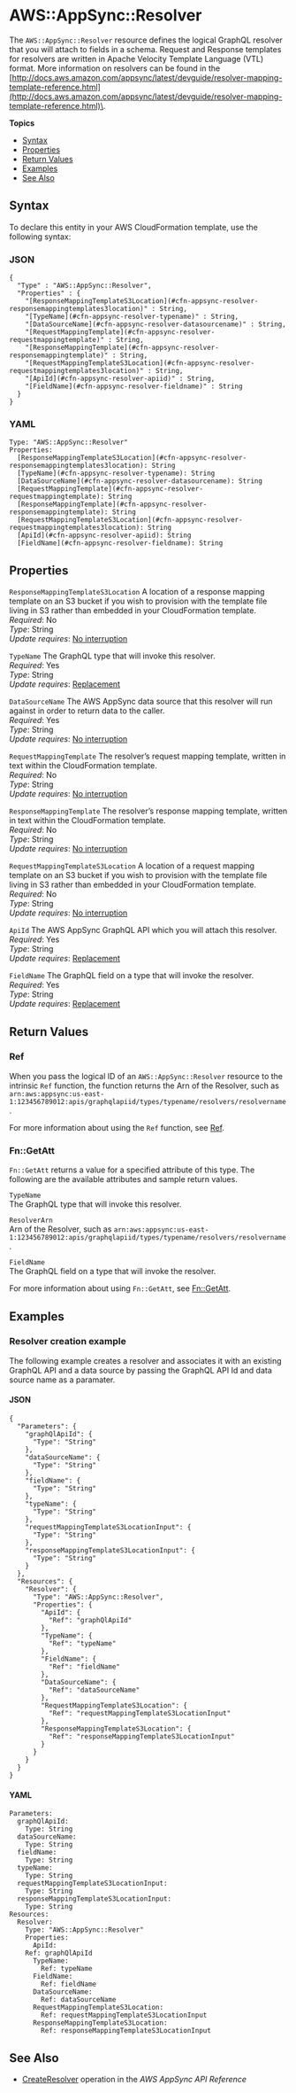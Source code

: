 # AWS::AppSync::Resolver<a name="aws-resource-appsync-resolver"></a>

The `AWS::AppSync::Resolver` resource defines the logical GraphQL resolver that you will attach to fields in a schema\. Request and Response templates for resolvers are written in Apache Velocity Template Language \(VTL\) format\. More information on resolvers can be found in the [http://docs.aws.amazon.com/appsync/latest/devguide/resolver-mapping-template-reference.html](http://docs.aws.amazon.com/appsync/latest/devguide/resolver-mapping-template-reference.html)\. 

**Topics**
+ [Syntax](#aws-resource-appsync-resolver-syntax)
+ [Properties](#aws-resource-appsync-resolver-properties)
+ [Return Values](#aws-resource-appsync-resolver-returnvalues)
+ [Examples](#aws-resource-appsync-resolver-examples)
+ [See Also](#aws-resource-appsync-resolver-seealso)

## Syntax<a name="aws-resource-appsync-resolver-syntax"></a>

To declare this entity in your AWS CloudFormation template, use the following syntax:

### JSON<a name="aws-resource-appsync-resolver-syntax.json"></a>

```
{
  "Type" : "AWS::AppSync::Resolver",
  "Properties" : {
    "[ResponseMappingTemplateS3Location](#cfn-appsync-resolver-responsemappingtemplates3location)" : String,
    "[TypeName](#cfn-appsync-resolver-typename)" : String,
    "[DataSourceName](#cfn-appsync-resolver-datasourcename)" : String,
    "[RequestMappingTemplate](#cfn-appsync-resolver-requestmappingtemplate)" : String,
    "[ResponseMappingTemplate](#cfn-appsync-resolver-responsemappingtemplate)" : String,
    "[RequestMappingTemplateS3Location](#cfn-appsync-resolver-requestmappingtemplates3location)" : String,
    "[ApiId](#cfn-appsync-resolver-apiid)" : String,
    "[FieldName](#cfn-appsync-resolver-fieldname)" : String
  }
}
```

### YAML<a name="aws-resource-appsync-resolver-syntax.yaml"></a>

```
Type: "AWS::AppSync::Resolver"
Properties:
  [ResponseMappingTemplateS3Location](#cfn-appsync-resolver-responsemappingtemplates3location): String
  [TypeName](#cfn-appsync-resolver-typename): String
  [DataSourceName](#cfn-appsync-resolver-datasourcename): String
  [RequestMappingTemplate](#cfn-appsync-resolver-requestmappingtemplate): String
  [ResponseMappingTemplate](#cfn-appsync-resolver-responsemappingtemplate): String
  [RequestMappingTemplateS3Location](#cfn-appsync-resolver-requestmappingtemplates3location): String
  [ApiId](#cfn-appsync-resolver-apiid): String
  [FieldName](#cfn-appsync-resolver-fieldname): String
```

## Properties<a name="aws-resource-appsync-resolver-properties"></a>

`ResponseMappingTemplateS3Location`  <a name="cfn-appsync-resolver-responsemappingtemplates3location"></a>
A location of a response mapping template on an S3 bucket if you wish to provision with the template file living in S3 rather than embedded in your CloudFormation template\.  
 *Required*: No  
 *Type*: String  
 *Update requires*: [No interruption](using-cfn-updating-stacks-update-behaviors.md#update-no-interrupt) 

`TypeName`  <a name="cfn-appsync-resolver-typename"></a>
The GraphQL type that will invoke this resolver\.  
 *Required*: Yes  
 *Type*: String  
 *Update requires*: [Replacement](using-cfn-updating-stacks-update-behaviors.md#update-replacement) 

`DataSourceName`  <a name="cfn-appsync-resolver-datasourcename"></a>
The AWS AppSync data source that this resolver will run against in order to return data to the caller\.  
 *Required*: Yes  
 *Type*: String  
 *Update requires*: [No interruption](using-cfn-updating-stacks-update-behaviors.md#update-no-interrupt) 

`RequestMappingTemplate`  <a name="cfn-appsync-resolver-requestmappingtemplate"></a>
The resolver’s request mapping template, written in text within the CloudFormation template\.  
 *Required*: No  
 *Type*: String  
 *Update requires*: [No interruption](using-cfn-updating-stacks-update-behaviors.md#update-no-interrupt) 

`ResponseMappingTemplate`  <a name="cfn-appsync-resolver-responsemappingtemplate"></a>
 The resolver’s response mapping template, written in text within the CloudFormation template\.  
 *Required*: No  
 *Type*: String  
 *Update requires*: [No interruption](using-cfn-updating-stacks-update-behaviors.md#update-no-interrupt) 

`RequestMappingTemplateS3Location`  <a name="cfn-appsync-resolver-requestmappingtemplates3location"></a>
A location of a request mapping template on an S3 bucket if you wish to provision with the template file living in S3 rather than embedded in your CloudFormation template\.  
 *Required*: No  
 *Type*: String  
 *Update requires*: [No interruption](using-cfn-updating-stacks-update-behaviors.md#update-no-interrupt) 

`ApiId`  <a name="cfn-appsync-resolver-apiid"></a>
The AWS AppSync GraphQL API which you will attach this resolver\.  
 *Required*: Yes  
 *Type*: String  
 *Update requires*: [Replacement](using-cfn-updating-stacks-update-behaviors.md#update-replacement) 

`FieldName`  <a name="cfn-appsync-resolver-fieldname"></a>
The GraphQL field on a type that will invoke the resolver\.  
 *Required*: Yes  
 *Type*: String  
 *Update requires*: [Replacement](using-cfn-updating-stacks-update-behaviors.md#update-replacement) 

## Return Values<a name="aws-resource-appsync-resolver-returnvalues"></a>

### Ref<a name="aws-resource-appsync-resolver-ref"></a>

When you pass the logical ID of an `AWS::AppSync::Resolver` resource to the intrinsic `Ref` function, the function returns the Arn of the Resolver, such as `arn:aws:appsync:us-east-1:123456789012:apis/graphqlapiid/types/typename/resolvers/resolvername`\. 

For more information about using the `Ref` function, see [Ref](intrinsic-function-reference-ref.md)\. 

### Fn::GetAtt<a name="aws-resource-appsync-resolver-getatt"></a>

 `Fn::GetAtt` returns a value for a specified attribute of this type\. The following are the available attributes and sample return values\. 

`TypeName`  
The GraphQL type that will invoke this resolver\. 

`ResolverArn`  
Arn of the Resolver, such as `arn:aws:appsync:us-east-1:123456789012:apis/graphqlapiid/types/typename/resolvers/resolvername`\. 

`FieldName`  
The GraphQL field on a type that will invoke the resolver\. 

For more information about using `Fn::GetAtt`, see [Fn::GetAtt](intrinsic-function-reference-getatt.md)\. 

## Examples<a name="aws-resource-appsync-resolver-examples"></a>

### Resolver creation example<a name="aws-resource-appsync-resolver-example1"></a>

The following example creates a resolver and associates it with an existing GraphQL API and a data source by passing the GraphQL API Id and data source name as a paramater\.

#### JSON<a name="aws-resource-appsync-resolver-example1.json"></a>

```
{
  "Parameters": {
    "graphQlApiId": {
      "Type": "String"
    },
    "dataSourceName": {
      "Type": "String"
    },
    "fieldName": {
      "Type": "String"
    },
    "typeName": {
      "Type": "String"
    },
    "requestMappingTemplateS3LocationInput": {
      "Type": "String"
    },
    "responseMappingTemplateS3LocationInput": {
      "Type": "String"
    }
  },
  "Resources": {
    "Resolver": {
      "Type": "AWS::AppSync::Resolver",
      "Properties": {
        "ApiId": {
          "Ref": "graphQlApiId"
        },
        "TypeName": {
          "Ref": "typeName"
        },
        "FieldName": {
          "Ref": "fieldName"
        },
        "DataSourceName": {
          "Ref": "dataSourceName"
        },
        "RequestMappingTemplateS3Location": {
          "Ref": "requestMappingTemplateS3LocationInput"
        },
        "ResponseMappingTemplateS3Location": {
          "Ref": "responseMappingTemplateS3LocationInput"
        }
      }
    }
  }
}
```

#### YAML<a name="aws-resource-appsync-resolver-example1.yaml"></a>

```
Parameters:
  graphQlApiId:
    Type: String
  dataSourceName:
    Type: String
  fieldName:
    Type: String
  typeName:
    Type: String
  requestMappingTemplateS3LocationInput:
    Type: String
  responseMappingTemplateS3LocationInput:
    Type: String
Resources:
  Resolver:
    Type: "AWS::AppSync::Resolver"
    Properties:
      ApiId:
	Ref: graphQlApiId
      TypeName:
        Ref: typeName
      FieldName:
        Ref: fieldName
      DataSourceName:
        Ref: dataSourceName
      RequestMappingTemplateS3Location:
        Ref: requestMappingTemplateS3LocationInput
      ResponseMappingTemplateS3Location:
        Ref: responseMappingTemplateS3LocationInput
```

## See Also<a name="aws-resource-appsync-resolver-seealso"></a>
+ [ CreateResolver](http://docs.aws.amazon.com/appsync/latest/APIReference/API_CreateResolver.html) operation in the *AWS AppSync API Reference*